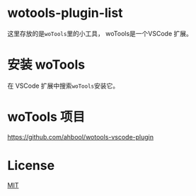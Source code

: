 # wotools-plugin-list
这里存放的是`woTools`里的小工具， woTools是一个VSCode 扩展。


# 安装 woTools

在 VSCode 扩展中搜索`woTools`安装它。


# woTools 项目

https://github.com/ahbool/wotools-vscode-plugin

# License

[MIT](LICENSE)